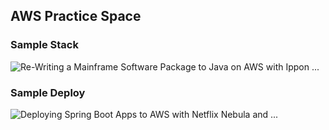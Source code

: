 ## AWS Practice Space

### Sample Stack
![Re-Writing a Mainframe Software Package to Java on AWS with Ippon ...](https://d2908q01vomqb2.cloudfront.net/77de68daecd823babbb58edb1c8e14d7106e83bb/2018/11/08/Ippon-Microservices-1.jpg)

### Sample Deploy
![Deploying Spring Boot Apps to AWS with Netflix Nebula and ...](https://programmaticponderings.files.wordpress.com/2018/05/debianpackageworkflow121.png)
